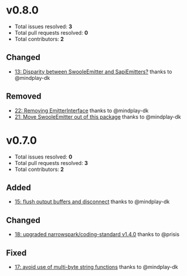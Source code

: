 v0.8.0
======

- Total issues resolved: **3**
- Total pull requests resolved: **0**
- Total contributors: **2**

Changed
-------

 - [13: Disparity between SwooleEmitter and SapiEmitters?](https://github.com/narrowspark/http-emitter/issues/13) thanks to @mindplay-dk

Removed
-------

 - [22: Removing EmitterInterface](https://github.com/narrowspark/http-emitter/issues/22) thanks to @mindplay-dk
 - [21: Move SwooleEmitter out of this package](https://github.com/narrowspark/http-emitter/issues/21) thanks to @mindplay-dk

v0.7.0
=====

- Total issues resolved: **0**
- Total pull requests resolved: **3**
- Total contributors: **2**

Added
-----

 - [15: flush output buffers and disconnect](https://github.com/narrowspark/http-emitter/pull/15) thanks to @mindplay-dk

Changed
-------

 - [18: upgraded narrowspark/coding-standard v1.4.0](https://github.com/narrowspark/http-emitter/pull/18) thanks to @prisis

Fixed
-----

 - [17: avoid use of multi-byte string functions](https://github.com/narrowspark/http-emitter/pull/17) thanks to @mindplay-dk

